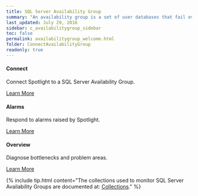 ```yaml
---
title: SQL Server Availability Group
summary: "An availability group is a set of user databases that fail over together. An availability group consists of a primary availability replica and one to four secondary replicas that are maintained through SQL Server log-based data movement for data protection without the need for shared storage. Each replica is hosted by an instance of SQL Server on a different node of the Windows Server Failover Cluster (WSFC). The availability group and a corresponding virtual network name are registered as resources in the WSFC. Use Spotlight to monitor a SQL Server Availability Group."
last_updated: July 29, 2016
sidebar: c_availabilitygroup_sidebar
toc: false
permalink: availabilitygroup_welcome.html
folder: ConnectAvailabilityGroup
readonly: true
---
```

<div class="row">
        <div class="col-md-3 col-sm-6">
            <div class="panel panel-default text-center">
                <div class="panel-body">
                    <h4>Connect</h4>
                    <p>Connect Spotlight to a SQL Server Availability Group.</p>
                    <a href="availabilitygroup_connect_details.html" class="btn btn-primary">Learn More</a>
                </div>
            </div>
        </div>
        <div class="col-md-3 col-sm-6">
            <div class="panel panel-default text-center">
                <div class="panel-body">
                    <h4>Alarms</h4>
                    <p>Respond to alarms raised by Spotlight.</p>
                    <a href="availabilitygroup_alarms.html" class="btn btn-primary">Learn More</a>
                </div>
            </div>
        </div>
        <div class="col-md-3 col-sm-6">
            <div class="panel panel-default text-center">
                <div class="panel-body">
                    <h4>Overview</h4>
                    <p>Diagnose bottlenecks and problem areas.</p>
                    <a href="availabilitygroup_drilldown_overview.html" class="btn btn-primary">Learn More</a>
                </div>
            </div>
        </div>
    </div>



{% include tip.html content="The collections used to monitor SQL Server Availability Groups are documented at: [Collections](availabilitygroup_collections.html)." %}
